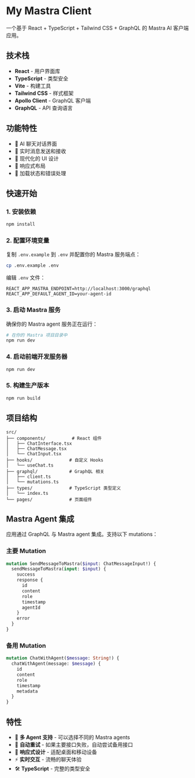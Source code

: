# My Mastra Client

一个基于 React + TypeScript + Tailwind CSS + GraphQL 的 Mastra AI 客户端应用。

## 技术栈

- **React** - 用户界面库
- **TypeScript** - 类型安全
- **Vite** - 构建工具
- **Tailwind CSS** - 样式框架
- **Apollo Client** - GraphQL 客户端
- **GraphQL** - API 查询语言

## 功能特性

- 🤖 AI 聊天对话界面
- 💬 实时消息发送和接收
- 🎨 现代化的 UI 设计
- 📱 响应式布局
- 🔄 加载状态和错误处理

## 快速开始

### 1. 安装依赖

```bash
npm install
```

### 2. 配置环境变量

复制 `.env.example` 到 `.env` 并配置你的 Mastra 服务端点：

```bash
cp .env.example .env
```

编辑 `.env` 文件：
```env
REACT_APP_MASTRA_ENDPOINT=http://localhost:3000/graphql
REACT_APP_DEFAULT_AGENT_ID=your-agent-id
```

### 3. 启动 Mastra 服务

确保你的 Mastra agent 服务正在运行：
```bash
# 在你的 Mastra 项目目录中
npm run dev
```

### 4. 启动前端开发服务器

```bash
npm run dev
```

### 5. 构建生产版本

```bash
npm run build
```

## 项目结构

```
src/
├── components/          # React 组件
│   ├── ChatInterface.tsx
│   ├── ChatMessage.tsx
│   └── ChatInput.tsx
├── hooks/              # 自定义 Hooks
│   └── useChat.ts
├── graphql/            # GraphQL 相关
│   ├── client.ts
│   └── mutations.ts
├── types/              # TypeScript 类型定义
│   └── index.ts
└── pages/              # 页面组件
```

## Mastra Agent 集成

应用通过 GraphQL 与 Mastra agent 集成。支持以下 mutations：

### 主要 Mutation
```graphql
mutation SendMessageToMastra($input: ChatMessageInput!) {
  sendMessageToMastra(input: $input) {
    success
    response {
      id
      content
      role
      timestamp
      agentId
    }
    error
  }
}
```

### 备用 Mutation
```graphql
mutation ChatWithAgent($message: String!) {
  chatWithAgent(message: $message) {
    id
    content
    role
    timestamp
    metadata
  }
}
```

## 特性

- 🤖 **多 Agent 支持** - 可以选择不同的 Mastra agents
- 🔄 **自动重试** - 如果主要接口失败，自动尝试备用接口
- 📱 **响应式设计** - 适配桌面和移动设备
- ⚡ **实时交互** - 流畅的聊天体验
- 🛠️ **TypeScript** - 完整的类型安全
